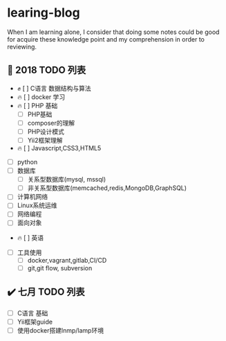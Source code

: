 # learing-blog
When I am learning alone, I consider that  doing some notes could be good for acquire these knowledge point and my comprehension  in order to reviewing.

## :muscle: 2018 TODO 列表

- :fist: [ ] C语言 数据结构与算法 
- :fire: [ ] docker 学习
- :fire: [ ] PHP 基础
    + [ ] PHP基础
    + [ ] composer的理解
    + [ ] PHP设计模式
    + [ ] Yii2框架理解
- :fire: [ ] Javascript,CSS3,HTML5
- [ ] python 
- [ ] 数据库
    + [ ] 关系型数据库(mysql, mssql)
    + [ ] 非关系型数据库(memcached,redis,MongoDB,GraphSQL)
- [ ] 计算机网络
- [ ] Linux系统运维
- [ ] 网络编程
- [ ] 面向对象
- :fire: [ ] 英语
- [ ] 工具使用
    + [ ] docker,vagrant,gitlab,CI/CD
    + [ ] git,git flow, subversion

## :heavy_check_mark: 七月 TODO 列表

- [ ] C语言 基础
- [ ] Yii框架guide
- [ ] 使用docker搭建lnmp/lamp环境
